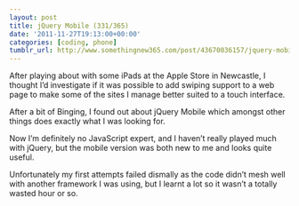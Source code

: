 ```yaml
---
layout: post
title: jQuery Mobile (331/365)
date: '2011-11-27T19:13:00+00:00'
categories: [coding, phone]
tumblr_url: http://www.somethingnew365.com/post/43670036157/jquery-mobile-331365
---
```

After playing about with some iPads at the Apple Store in Newcastle, I thought I’d investigate if it was possible to add swiping support to a web page to make some of the sites I manage better suited to a touch interface.

After a bit of Binging, I found out about jQuery Mobile which amongst other things does exactly what I was looking for.

Now I’m definitely no JavaScript expert, and I haven’t really played much with jQuery, but the mobile version was both new to me and looks quite useful.

Unfortunately my first attempts failed dismally as the code didn’t mesh well with another framework I was using, but I learnt a lot so it wasn’t a totally wasted hour or so.
